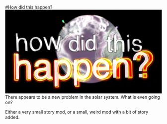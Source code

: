 #How did this happen?
![Alt text](happen.png "Title")
There appears to be a new problem in the solar system. What is even going on?

Either a very small story mod, or a small, weird mod with a bit of story added.